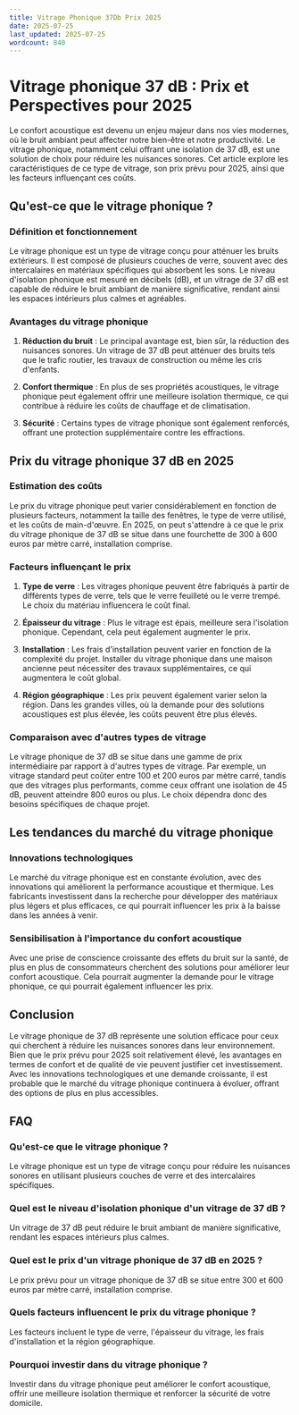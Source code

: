 ```yaml
---
title: Vitrage Phonique 37Db Prix 2025
date: 2025-07-25
last_updated: 2025-07-25
wordcount: 840
---
```


# Vitrage phonique 37 dB : Prix et Perspectives pour 2025

Le confort acoustique est devenu un enjeu majeur dans nos vies modernes, où le bruit ambiant peut affecter notre bien-être et notre productivité. Le vitrage phonique, notamment celui offrant une isolation de 37 dB, est une solution de choix pour réduire les nuisances sonores. Cet article explore les caractéristiques de ce type de vitrage, son prix prévu pour 2025, ainsi que les facteurs influençant ces coûts.

## Qu'est-ce que le vitrage phonique ?

### Définition et fonctionnement

Le vitrage phonique est un type de vitrage conçu pour atténuer les bruits extérieurs. Il est composé de plusieurs couches de verre, souvent avec des intercalaires en matériaux spécifiques qui absorbent les sons. Le niveau d'isolation phonique est mesuré en décibels (dB), et un vitrage de 37 dB est capable de réduire le bruit ambiant de manière significative, rendant ainsi les espaces intérieurs plus calmes et agréables.

### Avantages du vitrage phonique

1. **Réduction du bruit** : Le principal avantage est, bien sûr, la réduction des nuisances sonores. Un vitrage de 37 dB peut atténuer des bruits tels que le trafic routier, les travaux de construction ou même les cris d'enfants.
   
2. **Confort thermique** : En plus de ses propriétés acoustiques, le vitrage phonique peut également offrir une meilleure isolation thermique, ce qui contribue à réduire les coûts de chauffage et de climatisation.

3. **Sécurité** : Certains types de vitrage phonique sont également renforcés, offrant une protection supplémentaire contre les effractions.

## Prix du vitrage phonique 37 dB en 2025

### Estimation des coûts

Le prix du vitrage phonique peut varier considérablement en fonction de plusieurs facteurs, notamment la taille des fenêtres, le type de verre utilisé, et les coûts de main-d'œuvre. En 2025, on peut s'attendre à ce que le prix du vitrage phonique de 37 dB se situe dans une fourchette de 300 à 600 euros par mètre carré, installation comprise.

### Facteurs influençant le prix

1. **Type de verre** : Les vitrages phonique peuvent être fabriqués à partir de différents types de verre, tels que le verre feuilleté ou le verre trempé. Le choix du matériau influencera le coût final.

2. **Épaisseur du vitrage** : Plus le vitrage est épais, meilleure sera l'isolation phonique. Cependant, cela peut également augmenter le prix.

3. **Installation** : Les frais d'installation peuvent varier en fonction de la complexité du projet. Installer du vitrage phonique dans une maison ancienne peut nécessiter des travaux supplémentaires, ce qui augmentera le coût global.

4. **Région géographique** : Les prix peuvent également varier selon la région. Dans les grandes villes, où la demande pour des solutions acoustiques est plus élevée, les coûts peuvent être plus élevés.

### Comparaison avec d'autres types de vitrage

Le vitrage phonique de 37 dB se situe dans une gamme de prix intermédiaire par rapport à d'autres types de vitrage. Par exemple, un vitrage standard peut coûter entre 100 et 200 euros par mètre carré, tandis que des vitrages plus performants, comme ceux offrant une isolation de 45 dB, peuvent atteindre 800 euros ou plus. Le choix dépendra donc des besoins spécifiques de chaque projet.

## Les tendances du marché du vitrage phonique

### Innovations technologiques

Le marché du vitrage phonique est en constante évolution, avec des innovations qui améliorent la performance acoustique et thermique. Les fabricants investissent dans la recherche pour développer des matériaux plus légers et plus efficaces, ce qui pourrait influencer les prix à la baisse dans les années à venir.

### Sensibilisation à l'importance du confort acoustique

Avec une prise de conscience croissante des effets du bruit sur la santé, de plus en plus de consommateurs cherchent des solutions pour améliorer leur confort acoustique. Cela pourrait augmenter la demande pour le vitrage phonique, ce qui pourrait également influencer les prix.

## Conclusion

Le vitrage phonique de 37 dB représente une solution efficace pour ceux qui cherchent à réduire les nuisances sonores dans leur environnement. Bien que le prix prévu pour 2025 soit relativement élevé, les avantages en termes de confort et de qualité de vie peuvent justifier cet investissement. Avec les innovations technologiques et une demande croissante, il est probable que le marché du vitrage phonique continuera à évoluer, offrant des options de plus en plus accessibles.

## FAQ

### Qu'est-ce que le vitrage phonique ?

Le vitrage phonique est un type de vitrage conçu pour réduire les nuisances sonores en utilisant plusieurs couches de verre et des intercalaires spécifiques.

### Quel est le niveau d'isolation phonique d'un vitrage de 37 dB ?

Un vitrage de 37 dB peut réduire le bruit ambiant de manière significative, rendant les espaces intérieurs plus calmes.

### Quel est le prix d'un vitrage phonique de 37 dB en 2025 ?

Le prix prévu pour un vitrage phonique de 37 dB se situe entre 300 et 600 euros par mètre carré, installation comprise.

### Quels facteurs influencent le prix du vitrage phonique ?

Les facteurs incluent le type de verre, l'épaisseur du vitrage, les frais d'installation et la région géographique.

### Pourquoi investir dans du vitrage phonique ?

Investir dans du vitrage phonique peut améliorer le confort acoustique, offrir une meilleure isolation thermique et renforcer la sécurité de votre domicile.